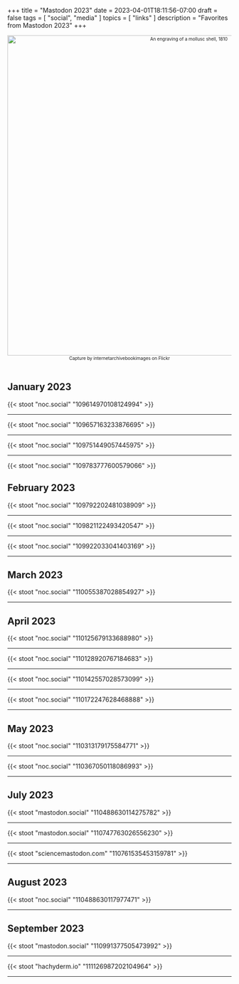 +++
title = "Mastodon 2023"
date = 2023-04-01T18:11:56-07:00
draft = false
tags = [
  "social",
  "media"
]
topics = [
  "links"
]
description = "Favorites from Mastodon 2023"
+++
<div align="center" style="font-size:x-small"><img src="https://milkfish08.s3.amazonaws.com/photo/blog/21267364266_c547078e6b_o.jpg" width="800" height="720" alt="An engraving of a mollusc shell, 1810"
title="An engraving of a mollusc shell, 1810" /><br />
Capture by internetarchivebookimages on Flickr</div><br clear="all" />

## January 2023

{{< stoot "noc.social" "109614970108124994" >}}<hr>
{{< stoot "noc.social" "109657163233876695" >}}<hr>
{{< stoot "noc.social" "109751449057445975" >}}<hr>
{{< stoot "noc.social" "109783777600579066" >}}

## February 2023

{{< stoot "noc.social" "109792202481038909" >}}<hr>
{{< stoot "noc.social" "109821122493420547" >}}<hr>
{{< stoot "noc.social" "109922033041403169" >}}<hr>

## March 2023

{{< stoot "noc.social" "110055387028854927" >}}<hr>

## April 2023

{{< stoot "noc.social" "110125679133688980" >}}<hr>
{{< stoot "noc.social" "110128920767184683" >}}<hr>
{{< stoot "noc.social" "110142557028573099" >}}<hr>
{{< stoot "noc.social" "110172247628468888" >}}<hr>

## May 2023

{{< stoot "noc.social" "110313179175584771" >}}<hr>
{{< stoot "noc.social" "110367050118086993" >}}<hr>

## July 2023

{{< stoot "mastodon.social" "110488630114275782" >}}<hr>
{{< stoot "mastodon.social" "110747763026556230" >}}<hr>
{{< stoot "sciencemastodon.com" "110761535453159781" >}}<hr>

## August 2023

{{< stoot "noc.social" "110488630117977471" >}}<hr>

## September 2023

{{< stoot "mastodon.social" "110991377505473992" >}}<hr>
{{< stoot "hachyderm.io" "111126987202104964" >}}<hr>